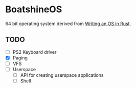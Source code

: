 # BoatshineOS

64 bit operating system derived from [Writing an OS in Rust](https://os.phil-opp.com/).

## TODO

 - [ ] PS2 Keyboard driver
 - [x] Paging
 - [ ] VFS
 - [ ] Userspace
    + [ ] API for creating userspace applications
    + [ ] Shell
